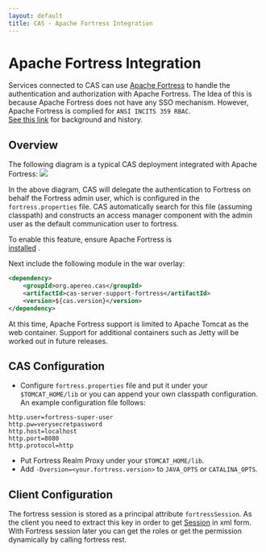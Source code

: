 ```yaml
---
layout: default
title: CAS - Apache Fortress Integration
---
```


# Apache Fortress Integration

Services connected to CAS can use [Apache Fortress](http://directory.apache.org/fortress/) to handle the authentication and authorization with Apache Fortress. 
The Idea of this is because Apache Fortress does not have any SSO mechanism. However, Apache Fortress is complied for `ANSI INCITS 359 RBAC`.  
[See this link](http://directory.apache.org/fortress/testimonials.html) for background and history.

## Overview

The following diagram is a typical CAS deployment integrated with Apache Fortress:
![](https://cloud.githubusercontent.com/assets/493782/26521160/f9987de0-430b-11e7-833d-a0e6257a9ebd.PNG)

In the above diagram, CAS will delegate the authentication to Fortress on behalf the Fortress admin user, which is 
configured in the `fortress.properties` file. CAS automatically search for this file (assuming classpath) 
and constructs an access manager component with the admin user as the default communication user to fortress.

To enable this feature, ensure Apache Fortress is  
[installed](http://directory.apache.org/fortress/installation.html "apache fortress installation") .

Next include the following module in the war overlay:  

```xml
<dependency>
    <groupId>org.apereo.cas</groupId>
    <artifactId>cas-server-support-fortress</artifactId>
    <version>${cas.version}</version>
</dependency>
```  

At this time, Apache Fortress support is limited to Apache Tomcat as the web container. 
Support for additional containers such as Jetty will be worked out in future releases.

## CAS Configuration

- Configure `fortress.properties` file and put it under your `$TOMCAT_HOME/lib` or you can append your own classpath configuration. An example configuration
file follows:

```properties
http.user=fortress-super-user
http.pw=verysecretpassword
http.host=localhost
http.port=8080
http.protocol=http
```
 
- Put Fortress Realm Proxy under your `$TOMCAT_HOME/lib`.
- Add `-Dversion=<your.fortress.version>` to `JAVA_OPTS` or `CATALINA_OPTS`.  

## Client Configuration

The fortress session is stored as a principal attribute `fortressSession`. As the client you need to extract 
this key in order to get [Session](http://directory.apache.org/fortress/gen-docs/latest/apidocs/org/apache/directory/fortress/core/model/Session.html) 
in xml form. With Fortress session later you can get the roles or get the permission dynamically by calling fortress rest.
